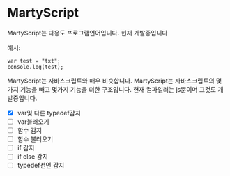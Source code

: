 # MartyScript
MartyScript는 다용도 프로그램언어입니다. 현재 개발중입니다

예시:
```MartyScript
var test = "txt";
console.log(test);
```

MartyScript는 자바스크립트와 매우 비슷합니다. 
MartyScript는 자바스크립트의 몇가지 기능을 빼고 몇가지 기능을 더한 구조입니다.
현재 컴파일러는 js뿐이며 그것도 개발중입니다.

- [x] var및 다른 typedef감지
- [ ] var불러오기
- [ ] 함수 감지
- [ ] 함수 불러오기
- [ ] if 감지
- [ ] if else 감지
- [ ] typedef선언 감지
